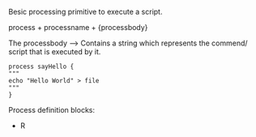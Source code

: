 Besic processing primitive to execute a script. 

process + processname + {processbody}

The processbody --> Contains a string which represents the commend/ script that is executed by it. 

```
process sayHello {
"""
echo "Hello World" > file
"""
}
```

Process definition blocks: 
- R